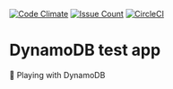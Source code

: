 [![Code Climate](https://codeclimate.com/github/obartra/dynamo/badges/gpa.svg)](https://codeclimate.com/github/obartra/dynamo)
[![Issue Count](https://codeclimate.com/github/obartra/dynamo/badges/issue_count.svg)](https://codeclimate.com/github/obartra/dynamo)
[![CircleCI](https://circleci.com/gh/obartra/dynamo/tree/master.svg?style=shield)](https://circleci.com/gh/obartra/dynamo/tree/master)

# DynamoDB test app

🤾 Playing with DynamoDB
